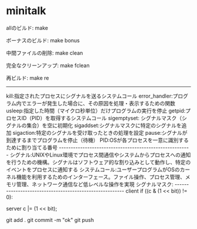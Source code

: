 # minitalk
allのビルド:
make

ボーナスのビルド:
make bonus

中間ファイルの削除:
make clean

完全なクリーンアップ:
make fclean

再ビルド:
make re

--------------------------------------------------------

<command>
kill:指定されたプロセスにシグナルを送るシステムコール
error_handler:プログラム内でエラーが発生した場合に、その原因を処理・表示するための関数
usleep:指定した時間（マイクロ秒単位）だけプログラムの実行を停止
getpid:プロセスID（PID）を取得するシステムコール
sigemptyset: シグナルマスク（シグナルの集合）を空に初期化
sigaddset:シグナルマスクに特定のシグナルを追加
sigaction:特定のシグナルを受け取ったときの処理を設定
pause:シグナルが到達するまでプログラムを停止（待機）
PID:OSが各プロセスを一意に識別するために割り当てる番号
--------------------------------------------------------
<memo>
シグナル:UNIXやLinux環境でプロセス間通信やシステムからプロセスへの通知を行うための機構。シグナルはソフトウェア的な割り込みとして動作し、特定のイベントをプロセスに通知する
システムコール:ユーザープログラムがOSのカーネル機能を利用するためのインターフェース。ファイル操作、プロセス管理、メモリ管理、ネットワーク通信など低レベルな操作を実現
シグナルマスク:
--------------------------------------------------------
client
if ((c & (1 << bit)) != 0):

server
c |= (1 << bit);


git add .
git commit -m "ok"
git push